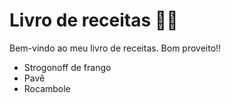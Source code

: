 # Livro de receitas :man_cook:

Bem-vindo ao meu livro de receitas. Bom proveito!!

- Strogonoff de frango
- Pavê
- Rocambole
